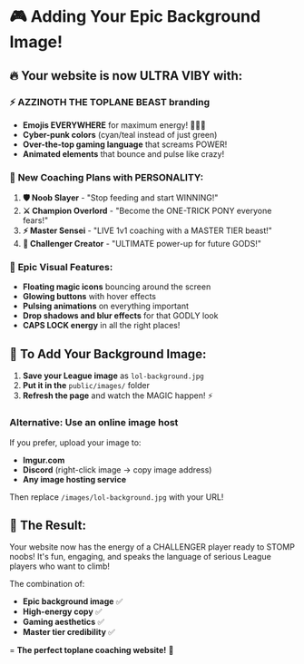 # 🎮 Adding Your Epic Background Image!

## 🔥 Your website is now ULTRA VIBY with:

### ⚡ **AZZINOTH THE TOPLANE BEAST** branding
- **Emojis EVERYWHERE** for maximum energy! 🎯💪🔥
- **Cyber-punk colors** (cyan/teal instead of just green)
- **Over-the-top gaming language** that screams POWER!
- **Animated elements** that bounce and pulse like crazy!

### 🎨 **New Coaching Plans with PERSONALITY:**
1. **🛡️ Noob Slayer** - "Stop feeding and start WINNING!" 
2. **⚔️ Champion Overlord** - "Become the ONE-TRICK PONY everyone fears!"
3. **⚡ Master Sensei** - "LIVE 1v1 coaching with a MASTER TIER beast!"
4. **👑 Challenger Creator** - "ULTIMATE power-up for future GODS!"

### 🌟 **Epic Visual Features:**
- **Floating magic icons** bouncing around the screen
- **Glowing buttons** with hover effects
- **Pulsing animations** on everything important
- **Drop shadows and blur effects** for that GODLY look
- **CAPS LOCK energy** in all the right places!

## 📸 **To Add Your Background Image:**

1. **Save your League image** as `lol-background.jpg`
2. **Put it in the** `public/images/` folder
3. **Refresh the page** and watch the MAGIC happen! ⚡

### Alternative: Use an online image host
If you prefer, upload your image to:
- **Imgur.com** 
- **Discord** (right-click image → copy image address)
- **Any image hosting service**

Then replace `/images/lol-background.jpg` with your URL!

## 🚀 **The Result:**
Your website now has the energy of a CHALLENGER player ready to STOMP noobs! It's fun, engaging, and speaks the language of serious League players who want to climb! 

The combination of:
- **Epic background image** ✅
- **High-energy copy** ✅  
- **Gaming aesthetics** ✅
- **Master tier credibility** ✅

= **The perfect toplane coaching website!** 👑

